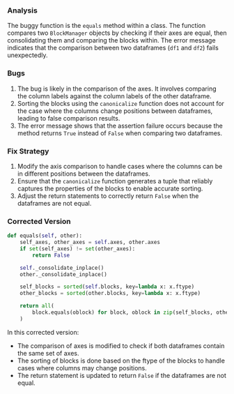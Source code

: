 ### Analysis
The buggy function is the `equals` method within a class. The function compares two `BlockManager` objects by checking if their axes are equal, then consolidating them and comparing the blocks within. The error message indicates that the comparison between two dataframes (`df1` and `df2`) fails unexpectedly.

### Bugs
1. The bug is likely in the comparison of the axes. It involves comparing the column labels against the column labels of the other dataframe.
2. Sorting the blocks using the `canonicalize` function does not account for the case where the columns change positions between dataframes, leading to false comparison results.
3. The error message shows that the assertion failure occurs because the method returns `True` instead of `False` when comparing two dataframes.

### Fix Strategy
1. Modify the axis comparison to handle cases where the columns can be in different positions between the dataframes.
2. Ensure that the `canonicalize` function generates a tuple that reliably captures the properties of the blocks to enable accurate sorting.
3. Adjust the return statements to correctly return `False` when the dataframes are not equal.

### Corrected Version
```python
def equals(self, other):
    self_axes, other_axes = self.axes, other.axes
    if set(self_axes) != set(other_axes):
        return False

    self._consolidate_inplace()
    other._consolidate_inplace()

    self_blocks = sorted(self.blocks, key=lambda x: x.ftype)
    other_blocks = sorted(other.blocks, key=lambda x: x.ftype)

    return all(
        block.equals(oblock) for block, oblock in zip(self_blocks, other_blocks)
    )
```

In this corrected version:
- The comparison of axes is modified to check if both dataframes contain the same set of axes.
- The sorting of blocks is done based on the ftype of the blocks to handle cases where columns may change positions.
- The return statement is updated to return `False` if the dataframes are not equal.